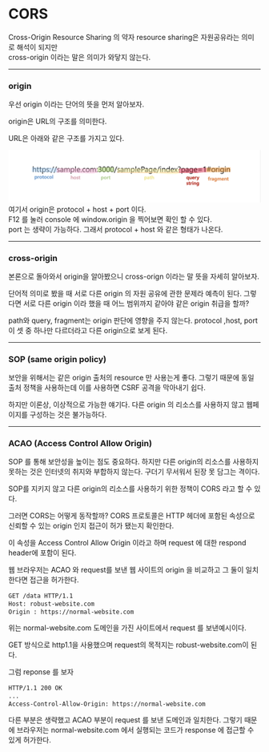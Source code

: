 # CORS

Cross-Origin Resource Sharing 의 약자
resource sharing은 자원공유라는 의미로 해석이 되지만  
cross-origin 이라는 말은 의미가 와닿지 않는다.

---

### origin

우선 origin 이라는 단어의 뜻을 먼저 알아보자.

origin은 URL의 구조를 의미한다.

URL은 아래와 같은 구조를 가지고 있다.

![url URL구성](cors_URL.png)  
여기서 origin은 protocol + host + port 이다.  
F12 를 눌러 console 에 window.origin 을 찍어보면 확인 할 수 있다.  
port 는 생략이 가능하다. 그래서 protocol + host 와 같은 형태가 나온다.

---

### cross-origin

본론으로 돌아와서 origin을 알아봤으니 cross-orign 이라는 말 뜻을 자세히 알아보자.

단어적 의미로 봤을 때 서로 다른 origin 의 자원 공유에 관한 문제라 예측이 된다.
그렇다면 서로 다른 origin 이라 했을 때 어느 범위까지 같아야 같은 origin 취급을 할까?

path와 query, fragment는 origin 판단에 영향을 주지 않는다. protocol ,host, port 이 셋 중 하나만 다르더라고 다른 origin으로 보게 된다.

---

### SOP (same origin policy)

보안을 위해서는 같은 origin 출처의 resource 만 사용는게 좋다. 그렇기 때문에 동일 출처 정책을 사용하는데 이를 사용하면 CSRF 공격을 막아내기 쉽다.

하지만 이론상, 이상적으로 가능한 얘기다. 다른 origin 의 리소스를 사용하지 않고 웹페이지를 구성하는 것은 불가능하다.

---

### ACAO (Access Control Allow Origin)

SOP 를 통해 보안성을 높이는 점도 중요하다. 하지만 다른 origin의 리소스를 사용하지 못하는 것은 인터넷의 취지와 부합하지 않는다. 구더기 무서워서 된장 못 담그는 격이다.

SOP를 지키지 않고 다른 origin의 리소스를 사용하기 위한 정책이 CORS 라고 할 수 있다.

그러면 CORS는 어떻게 동작할까?
CORS 프로토콜은 HTTP 헤더에 포함된 속성으로 신뢰할 수 있는 origin 인지 접근이 허가 됐는지 확인한다.

이 속성을 Access Control Allow Origin 이라고 하며 request 에 대한 respond header에 포함이 된다.

웹 브라우저는 ACAO 와 request를 보낸 웹 사이트의 origin 을 비교하고 그 둘이 일치한다면 접근을 허가한다.

```
GET /data HTTP/1.1
Host: robust-website.com
Origin : https://normal-website.com
```

위는 normal-website.com 도메인을 가진 사이트에서 request 를 보낸예시이다.

GET 방식으로 http1.1을 사용했으며 request의 목적지는 robust-website.com이 된다.

그럼 reponse 를 보자

```
HTTP/1.1 200 OK
...
Access-Control-Allow-Origin: https://normal-website.com

```

다른 부분은 생략했고 ACAO 부분이 request 를 보낸 도메인과 일치한다. 그렇기 때문에 브라우저는 normal-website.com 에서 실행되는 코드가 response 에 접근할 수 있게 허가한다.
